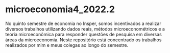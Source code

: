# microeconomia4_2022.2
No quinto semestre de economia no Insper, somos incentivados a realizar diversos trabalhos utilizando dados reais, métodos microeconométricos e a teoria microeconômica para responder questões de pesquisa em diversas áreas da microeconomia. Neste repositório está concentrado os trabalhos realizados por mim e meus colegas ao longo do semestre. 
